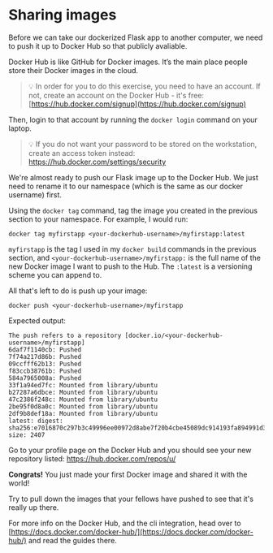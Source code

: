 # Sharing images

Before we can take our dockerized Flask app to another computer, we need to push it up to Docker Hub so that publicly avaliable.

Docker Hub is like GitHub for Docker images. It’s the main place people store their Docker images in the cloud.

> :bulb: In order for you to do this exercise, you need to have an account. If not, create an account on the Docker Hub - it's free:
> [https://hub.docker.com/signup](https://hub.docker.com/signup)

Then, login to that account by running the `docker login` command on your laptop.

> :bulb: If you do not want your password to be stored on the workstation, create an access token instead: https://hub.docker.com/settings/security

We're almost ready to push our Flask image up to the Docker Hub. We just need to rename it to our namespace (which is the same as our docker username) first.

Using the `docker tag` command, tag the image you created in the previous section to your namespace. For example, I would run:

```
docker tag myfirstapp <your-dockerhub-username>/myfirstapp:latest
```

`myfirstapp` is the tag I used in my `docker build` commands in the previous section, and `<your-dockerhub-username>/myfirstapp:` is the full name of the new Docker image I want to push to the Hub.
The `:latest` is a versioning scheme you can append to.

All that's left to do is push up your image:

```
docker push <your-dockerhub-username>/myfirstapp
```

Expected output:

```
The push refers to a repository [docker.io/<your-dockerhub-username>/myfirstapp]
6daf7f1140cb: Pushed
7f74a217d86b: Pushed
09ccfff62b13: Pushed
f83ccb38761b: Pushed
584a7965008a: Pushed
33f1a94ed7fc: Mounted from library/ubuntu
b27287a6dbce: Mounted from library/ubuntu
47c2386f248c: Mounted from library/ubuntu
2be95f0d8a0c: Mounted from library/ubuntu
2df9b8def18a: Mounted from library/ubuntu
latest: digest: sha256:e7016870c297b3c49996ee00972d8abe7f20b4cbe45089dc914193fa894991d3 size: 2407
```

Go to your profile page on the Docker Hub and you should see your new repository listed:
[https://hub.docker.com/repos/u/<username>](https://hub.docker.com/repos/u/<username>)

**Congrats!** You just made your first Docker image and shared it with the world!

Try to pull down the images that your fellows have pushed to see that it's really up there.

For more info on the Docker Hub, and the cli integration,
head over to [https://docs.docker.com/docker-hub/](https://docs.docker.com/docker-hub/) and read the guides there.
